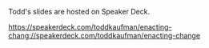 Todd's slides are hosted on Speaker Deck.

https://speakerdeck.com/toddkaufman/enacting-chang://speakerdeck.com/toddkaufman/enacting-change
